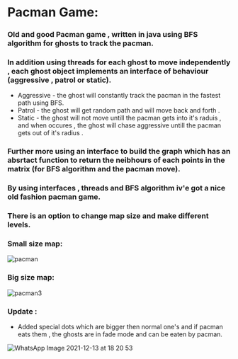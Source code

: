 # Pacman Game:

### Old and good Pacman game , written in java using BFS algorithm for ghosts to track the pacman.
### In addition using threads for each ghost to move independently , each ghost object implements an interface of behaviour (aggressive , patrol or static).

* Aggressive - the ghost will constantly track the pacman in the fastest path using BFS.
* Patrol - the ghost will get random path and will move back and forth .
* Static - the ghost will not move untill the pacman gets into it's raduis , and when occures , the ghost will chase aggressive untill the pacman gets out of it's radius .

### Further more using an interface to build the graph which has an absrtact function to return the neibhours of each points in the matrix (for BFS algorithm and the pacman move).

### By using interfaces , threads and BFS algorithm iv'e got a nice old fashion pacman game.

### There is an option to change map size and make different levels.

### Small size map:

![pacman](https://user-images.githubusercontent.com/57447475/145708176-84861d30-b868-418b-a792-041150c49f6e.jpeg)



### Big size map:


![pacman3](https://user-images.githubusercontent.com/57447475/145708284-63a669a6-0c0e-4445-9492-8ce187c32a99.jpeg)



### Update : 
* Added special dots which are bigger then normal one's and if pacman eats them , the ghosts are in fade mode and can be eaten by pacman.


![WhatsApp Image 2021-12-13 at 18 20 53](https://user-images.githubusercontent.com/57447475/145849325-354bd0f1-09ec-4cee-bc28-316b06be01c9.jpeg)



